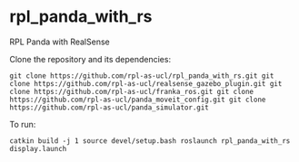 # rpl_panda_with_rs
RPL Panda with RealSense

Clone the repository and its dependencies:

`
git clone https://github.com/rpl-as-ucl/rpl_panda_with_rs.git
git clone https://github.com/rpl-as-ucl/realsense_gazebo_plugin.git
git clone https://github.com/rpl-as-ucl/franka_ros.git
git clone https://github.com/rpl-as-ucl/panda_moveit_config.git
git clone https://github.com/rpl-as-ucl/panda_simulator.git
`


To run:

`
catkin build -j 1
source devel/setup.bash
roslaunch rpl_panda_with_rs display.launch
`